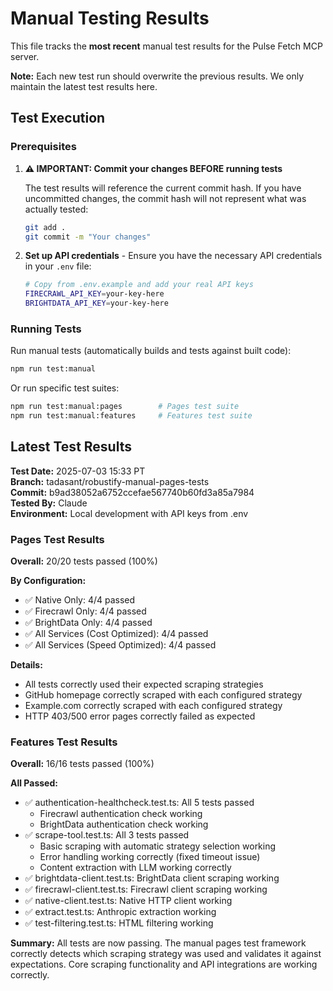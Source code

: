 # Manual Testing Results

This file tracks the **most recent** manual test results for the Pulse Fetch MCP server.

**Note:** Each new test run should overwrite the previous results. We only maintain the latest test results here.

## Test Execution

### Prerequisites

1. **⚠️ IMPORTANT: Commit your changes BEFORE running tests**

   The test results will reference the current commit hash. If you have uncommitted changes, the commit hash will not represent what was actually tested:

   ```bash
   git add .
   git commit -m "Your changes"
   ```

2. **Set up API credentials** - Ensure you have the necessary API credentials in your `.env` file:
   ```bash
   # Copy from .env.example and add your real API keys
   FIRECRAWL_API_KEY=your-key-here
   BRIGHTDATA_API_KEY=your-key-here
   ```

### Running Tests

Run manual tests (automatically builds and tests against built code):

```bash
npm run test:manual
```

Or run specific test suites:

```bash
npm run test:manual:pages        # Pages test suite
npm run test:manual:features     # Features test suite
```

## Latest Test Results

**Test Date:** 2025-07-03 15:33 PT  
**Branch:** tadasant/robustify-manual-pages-tests  
**Commit:** b9ad38052a6752ccefae567740b60fd3a85a7984  
**Tested By:** Claude  
**Environment:** Local development with API keys from .env

### Pages Test Results

**Overall:** 20/20 tests passed (100%)

**By Configuration:**

- ✅ Native Only: 4/4 passed
- ✅ Firecrawl Only: 4/4 passed
- ✅ BrightData Only: 4/4 passed
- ✅ All Services (Cost Optimized): 4/4 passed
- ✅ All Services (Speed Optimized): 4/4 passed

**Details:**

- All tests correctly used their expected scraping strategies
- GitHub homepage correctly scraped with each configured strategy
- Example.com correctly scraped with each configured strategy
- HTTP 403/500 error pages correctly failed as expected

### Features Test Results

**Overall:** 16/16 tests passed (100%)

**All Passed:**

- ✅ authentication-healthcheck.test.ts: All 5 tests passed
  - Firecrawl authentication check working
  - BrightData authentication check working
- ✅ scrape-tool.test.ts: All 3 tests passed
  - Basic scraping with automatic strategy selection working
  - Error handling working correctly (fixed timeout issue)
  - Content extraction with LLM working correctly
- ✅ brightdata-client.test.ts: BrightData client scraping working
- ✅ firecrawl-client.test.ts: Firecrawl client scraping working
- ✅ native-client.test.ts: Native HTTP client working
- ✅ extract.test.ts: Anthropic extraction working
- ✅ test-filtering.test.ts: HTML filtering working

**Summary:** All tests are now passing. The manual pages test framework correctly detects which scraping strategy was used and validates it against expectations. Core scraping functionality and API integrations are working correctly.
